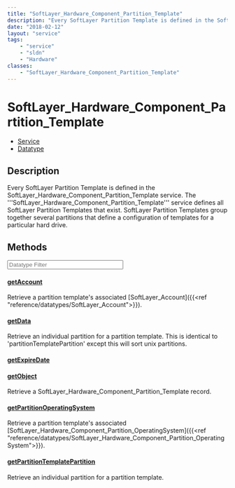 ```yaml
---
title: "SoftLayer_Hardware_Component_Partition_Template"
description: "Every SoftLayer Partition Template is defined in the SoftLayer_Hardware_Component_Partition_Template service. The '''Sof... "
date: "2018-02-12"
layout: "service"
tags:
    - "service"
    - "sldn"
    - "Hardware"
classes:
    - "SoftLayer_Hardware_Component_Partition_Template"
---
```

# SoftLayer_Hardware_Component_Partition_Template
<div id='service-datatype'>
    <ul id='sldn-reference-tabs'>
    <li id='service'> <a href='/reference/services/SoftLayer_Hardware_Component_Partition_Template' >Service</a></li>    <li id='datatype'> <a href='/reference/datatypes/SoftLayer_Hardware_Component_Partition_Template' >Datatype</a></li>
    </ul>
</div>

## Description
Every SoftLayer Partition Template is defined in the SoftLayer_Hardware_Component_Partition_Template service. The '''SoftLayer_Hardware_Component_Partition_Template''' service defines all SoftLayer Partition Templates that exist. SoftLayer Partition Templates group together several partitions that define a configuration of templates for a particular hard drive. 



        
<div id="properties" class="content service-content">

## Methods

<div class="view-filters">
    <div class="clearfix">
        <div class="search-input-box">
            <input placeholder="Datatype Filter" onkeyup="titleSearch(inputId='edit-combine', divId='method-div', elementClass='method-row')" 
                type="text" id="edit-combine" value="" size="30" maxlength="128" class="form-text">
        </div>
    </div>
</div>

#### [getAccount](/reference/services/SoftLayer_Hardware_Component_Partition_Template/getAccount)
Retrieve a partition template's associated [SoftLayer_Account]({{<ref "reference/datatypes/SoftLayer_Account">}}).

#### [getData](/reference/services/SoftLayer_Hardware_Component_Partition_Template/getData)
Retrieve an individual partition for a partition template. This is identical to 'partitionTemplatePartition' except this will sort unix partitions.

#### [getExpireDate](/reference/services/SoftLayer_Hardware_Component_Partition_Template/getExpireDate)


#### [getObject](/reference/services/SoftLayer_Hardware_Component_Partition_Template/getObject)
Retrieve a SoftLayer_Hardware_Component_Partition_Template record.

#### [getPartitionOperatingSystem](/reference/services/SoftLayer_Hardware_Component_Partition_Template/getPartitionOperatingSystem)
Retrieve a partition template's associated [SoftLayer_Hardware_Component_Partition_OperatingSystem]({{<ref "reference/datatypes/SoftLayer_Hardware_Component_Partition_OperatingSystem">}}).

#### [getPartitionTemplatePartition](/reference/services/SoftLayer_Hardware_Component_Partition_Template/getPartitionTemplatePartition)
Retrieve an individual partition for a partition template.

</div>

